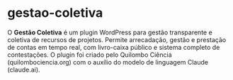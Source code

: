 # gestao-coletiva
O **Gestão Coletiva** é um plugin WordPress para gestão transparente e coletiva de recursos de projetos. Permite arrecadação, gestão e prestação de contas em tempo real, com livro-caixa público e sistema completo de contestações. O plugin foi criado pelo Quilombo Ciência (quilombociencia.org) com o auxílio do modelo de linguagem Claude (claude.ai).
